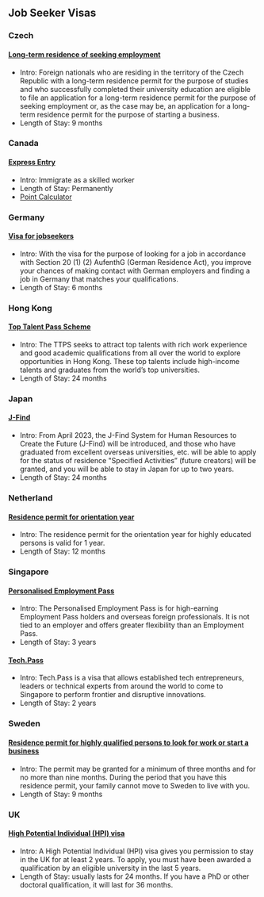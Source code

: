 ## Job Seeker Visas

### Czech

#### [Long-term residence of seeking employment](https://www.mvcr.cz/mvcren/article/third-country-nationals-long-term-residence.aspx?q=Y2hudW09NA%3d%3d)

- Intro: Foreign nationals who are residing in the territory of the Czech Republic with a long-term residence permit for the purpose of studies and who successfully completed their university education are eligible to file an application for a long-term residence permit for the purpose of seeking employment or, as the case may be, an application for a long-term residence permit for the purpose of starting a business.
- Length of Stay: 9 months

### Canada

#### [Express Entry](https://www.canada.ca/en/immigration-refugees-citizenship/services/immigrate-canada/express-entry.html) 

- Intro: Immigrate as a skilled worker
- Length of Stay: Permanently
- [Point Calculator](https://www.canada.ca/en/immigration-refugees-citizenship/services/come-canada-tool-immigration-express-entry.html) 

### Germany

#### [Visa for jobseekers](https://www.make-it-in-germany.com/en/visa-residence/types/jobseekers)

- Intro: With the visa for the purpose of looking for a job in accordance with Section 20 (1) (2) AufenthG (German Residence Act), you improve your chances of making contact with German employers and finding a job in Germany that matches your qualifications. 
- Length of Stay: 6 months

### Hong Kong

#### [Top Talent Pass Scheme](https://www.immd.gov.hk/eng/services/visas/TTPS.html)

- Intro: The TTPS seeks to attract top talents with rich work experience and good academic qualifications from all over the world to explore opportunities in Hong Kong. These top talents include high-income talents and graduates from the world’s top universities.
- Length of Stay: 24 months

### Japan

#### [J-Find](https://www.moj.go.jp/isa/applications/status/designatedactivities51.html)

- Intro: From April 2023, the J-Find System for Human Resources to Create the Future (J-Find) will be introduced, and those who have graduated from excellent overseas universities, etc. will be able to apply for the status of residence "Specified Activities” (future creators) will be granted, and you will be able to stay in Japan for up to two years.
- Length of Stay: 24 months

### Netherland

#### [Residence permit for orientation year](https://ind.nl/en/residence-permits/work/residence-permit-for-orientation-year)

- Intro: The residence permit for the orientation year for highly educated persons is valid for 1 year. 
- Length of Stay: 12 months

### Singapore

#### [Personalised Employment Pass](https://www.mom.gov.sg/passes-and-permits/personalised-employment-pass)

- Intro: The Personalised Employment Pass is for high-earning Employment Pass holders and overseas foreign professionals. It is not tied to an employer and offers greater flexibility than an Employment Pass.
- Length of Stay: 3 years

#### [Tech.Pass](https://www.edb.gov.sg/en/how-we-help/incentives-and-schemes/tech-pass.html)

- Intro: Tech.Pass is a visa that allows established tech entrepreneurs, leaders or technical experts from around the world to come to Singapore to perform frontier and disruptive innovations.
- Length of Stay: 2 years

### Sweden

#### [Residence permit for highly qualified persons to look for work or start a business](https://www.migrationsverket.se/English/Private-individuals/Working-in-Sweden/Look-for-work-or-start-a-business.html)

- Intro: The permit may be granted for a minimum of three months and for no more than nine months. During the period that you have this residence permit, your family cannot move to Sweden to live with you.
- Length of Stay: 9 months

### UK

#### [High Potential Individual (HPI) visa](https://www.gov.uk/high-potential-individual-visa)

- Intro: A High Potential Individual (HPI) visa gives you permission to stay in the UK for at least 2 years. To apply, you must have been awarded a qualification by an eligible university in the last 5 years.
- Length of Stay: usually lasts for 24 months. If you have a PhD or other doctoral qualification, it will last for 36 months.
